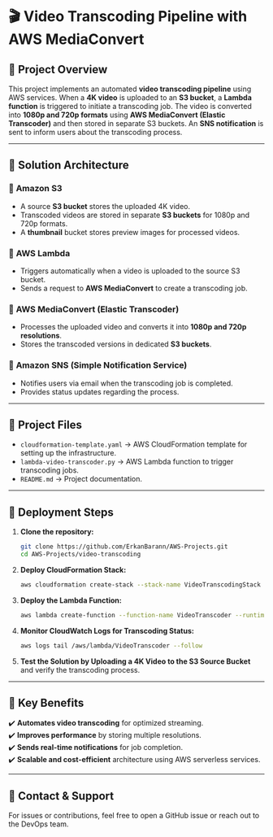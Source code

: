 # 🎬 Video Transcoding Pipeline with AWS MediaConvert

## 📌 Project Overview
This project implements an automated **video transcoding pipeline** using AWS services. When a **4K video** is uploaded to an **S3 bucket**, a **Lambda function** is triggered to initiate a transcoding job. The video is converted into **1080p and 720p formats** using **AWS MediaConvert (Elastic Transcoder)** and then stored in separate S3 buckets. An **SNS notification** is sent to inform users about the transcoding process.

---

## 🚀 Solution Architecture

### 🔹 **Amazon S3**
- A source **S3 bucket** stores the uploaded 4K video.
- Transcoded videos are stored in separate **S3 buckets** for 1080p and 720p formats.
- A **thumbnail** bucket stores preview images for processed videos.

### 🔹 **AWS Lambda**
- Triggers automatically when a video is uploaded to the source S3 bucket.
- Sends a request to **AWS MediaConvert** to create a transcoding job.

### 🔹 **AWS MediaConvert (Elastic Transcoder)**
- Processes the uploaded video and converts it into **1080p and 720p resolutions**.
- Stores the transcoded versions in dedicated **S3 buckets**.

### 🔹 **Amazon SNS (Simple Notification Service)**
- Notifies users via email when the transcoding job is completed.
- Provides status updates regarding the process.

---

## 📂 Project Files
- `cloudformation-template.yaml` → AWS CloudFormation template for setting up the infrastructure.
- `lambda-video-transcoder.py` → AWS Lambda function to trigger transcoding jobs.
- `README.md` → Project documentation.

---

## 🔧 Deployment Steps

1. **Clone the repository:**
   ```sh
   git clone https://github.com/ErkanBarann/AWS-Projects.git
   cd AWS-Projects/video-transcoding
   ```

2. **Deploy CloudFormation Stack:**
   ```sh
   aws cloudformation create-stack --stack-name VideoTranscodingStack --template-body file://cloudformation-template.yaml --capabilities CAPABILITY_NAMED_IAM
   ```

3. **Deploy the Lambda Function:**
   ```sh
   aws lambda create-function --function-name VideoTranscoder --runtime python3.8 --role <IAM_ROLE_ARN> --handler lambda-video-transcoder.lambda_handler --zip-file fileb://lambda-video-transcoder.zip
   ```

4. **Monitor CloudWatch Logs for Transcoding Status:**
   ```sh
   aws logs tail /aws/lambda/VideoTranscoder --follow
   ```

5. **Test the Solution by Uploading a 4K Video to the S3 Source Bucket** and verify the transcoding process.

---

## 📌 Key Benefits
✔️ **Automates video transcoding** for optimized streaming.  
✔️ **Improves performance** by storing multiple resolutions.  
✔️ **Sends real-time notifications** for job completion.  
✔️ **Scalable and cost-efficient** architecture using AWS serverless services.  

---

## 📩 Contact & Support
For issues or contributions, feel free to open a GitHub issue or reach out to the DevOps team.

